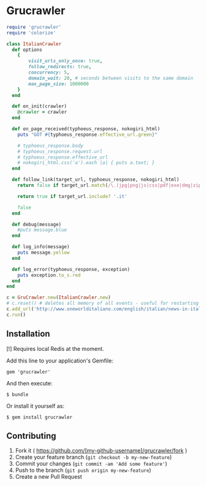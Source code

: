 # Grucrawler

```ruby
require 'grucrawler'
require 'colorize'

class ItalianCrawler
  def options
    {
        visit_urls_only_once: true,
        follow_redirects: true,
        concurrency: 5,
        domain_wait: 20, # seconds between visits to the same domain
        max_page_size: 1000000
    }
  end

  def on_init(crawler)
    @crawler = crawler
  end

  def on_page_received(typhoeus_response, nokogiri_html)
    puts "GOT #{typhoeus_response.effective_url.green}"

    # typhoeus_response.body
    # typhoeus_response.request.url
    # typhoeus_response.effective_url
    # nokogiri_html.css('a').each |a| { puts a.text; }
  end

  def follow_link(target_url, typhoeus_response, nokogiri_html)
    return false if target_url.match(/\.(jpg|png|js|css|pdf|exe|dmg|zip|doc|rtf|rar|swf|bmp|swf|mp3|wav|mp4|mpg|flv|wma)$/)

    return true if target_url.include? '.it'

    false
  end

  def debug(message)
    #puts message.blue
  end

  def log_info(message)
    puts message.yellow
  end

  def log_error(typhoeus_response, exception)
    puts exception.to_s.red
  end
end

c = GruCrawler.new(ItalianCrawler.new)
# c.reset() # deletes all memory of all events - useful for restarting crawl
c.add_url('http://www.oneworlditaliano.com/english/italian/news-in-italian.htm')
c.run()
```



## Installation

[!] Requires local Redis at the moment.

Add this line to your application's Gemfile:

    gem 'grucrawler'

And then execute:

    $ bundle

Or install it yourself as:

    $ gem install grucrawler


## Contributing

1. Fork it ( https://github.com/[my-github-username]/grucrawler/fork )
2. Create your feature branch (`git checkout -b my-new-feature`)
3. Commit your changes (`git commit -am 'Add some feature'`)
4. Push to the branch (`git push origin my-new-feature`)
5. Create a new Pull Request
